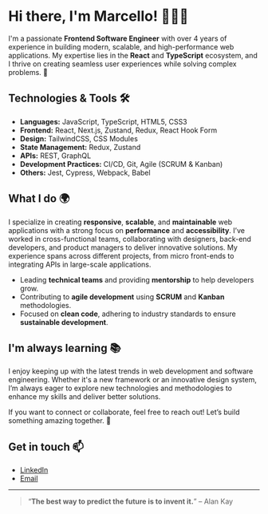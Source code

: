 # Hi there, I'm Marcello! 👨‍💻👋

I'm a passionate **Frontend Software Engineer** with over 4 years of experience in building modern, scalable, and high-performance web applications. My expertise lies in the **React** and **TypeScript** ecosystem, and I thrive on creating seamless user experiences while solving complex problems. 🚀

## Technologies & Tools 🛠️

- **Languages:** JavaScript, TypeScript, HTML5, CSS3
- **Frontend:** React, Next.js, Zustand, Redux, React Hook Form
- **Design:** TailwindCSS, CSS Modules
- **State Management:** Redux, Zustand
- **APIs:** REST, GraphQL
- **Development Practices:** CI/CD, Git, Agile (SCRUM & Kanban)
- **Others:** Jest, Cypress, Webpack, Babel

## What I do 🌍

I specialize in creating **responsive**, **scalable**, and **maintainable** web applications with a strong focus on **performance** and **accessibility**. I’ve worked in cross-functional teams, collaborating with designers, back-end developers, and product managers to deliver innovative solutions. My experience spans across different projects, from micro front-ends to integrating APIs in large-scale applications. 

- Leading **technical teams** and providing **mentorship** to help developers grow.  
- Contributing to **agile development** using **SCRUM** and **Kanban** methodologies.
- Focused on **clean code**, adhering to industry standards to ensure **sustainable development**.

## I'm always learning 📚

I enjoy keeping up with the latest trends in web development and software engineering. Whether it's a new framework or an innovative design system, I’m always eager to explore new technologies and methodologies to enhance my skills and deliver better solutions. 

If you want to connect or collaborate, feel free to reach out! Let’s build something amazing together. 💬

## Get in touch 📫

- [LinkedIn](https://www.linkedin.com/in/mlopes30/)  
- [Email](mailto:marcellolopesdev@gmail.com)  

---

> “**The best way to predict the future is to invent it.**” – Alan Kay
